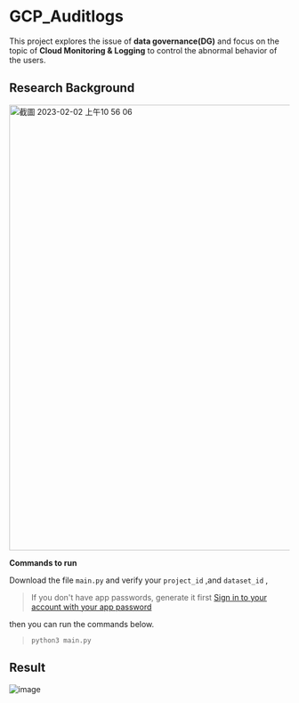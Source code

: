 # GCP_Auditlogs

This project explores the issue of **data governance(DG)** and focus on the topic of **Cloud Monitoring & Logging** to control the abnormal behavior of the users.


## Research Background

<img width="800" alt="截圖 2023-02-02 上午10 56 06" src="https://user-images.githubusercontent.com/92499570/216220121-d3cec028-e94e-4780-b30e-e49c4938f20e.png">

**Commands to run**  

Download the file `main.py` and verify your `project_id` ,and `dataset_id` , 

>If you don't have app passwords, generate it first [Sign in to your account with your app password ](https://support-google-com.translate.goog/accounts/answer/185833?hl=zh-Hant&_x_tr_sl=zh-TW&_x_tr_tl=en&_x_tr_hl=en&_x_tr_pto=sc )

then you can run the commands below.  

>`python3 main.py`  


## Result
![image](https://user-images.githubusercontent.com/92499570/216216865-13932fd0-284a-4c4d-9a24-901419a5f840.png)
